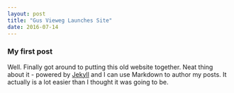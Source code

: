 ```yaml
---
layout: post
title: "Gus Vieweg Launches Site"
date: 2016-07-14
---
```

### My first post

Well. Finally got around to putting this old website together. Neat thing about it - powered by [Jekyll](http://jekyllrb.com) and I can use Markdown to author my posts. It actually is a lot easier than I thought it was going to be.
